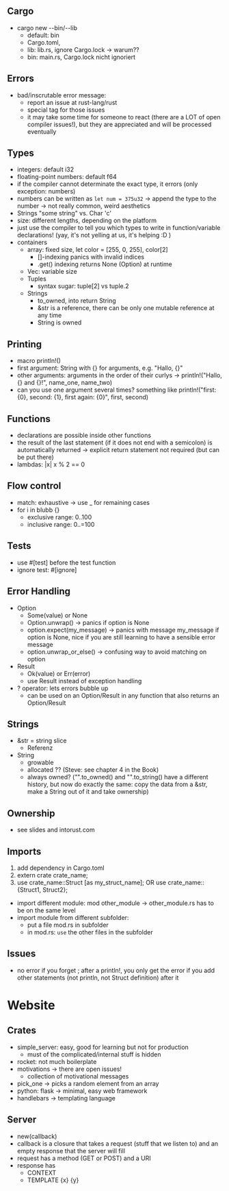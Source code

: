 Cargo
-----
- cargo new --bin/--lib
	- default: bin
	- Cargo.toml, 
	- lib: lib.rs, ignore Cargo.lock -> warum??
	- bin: main.rs, Cargo.lock nicht ignoriert

Errors
-----
- bad/inscrutable error message:
	- report an issue at rust-lang/rust
	- special tag for those issues
	- it may take some time for someone to react (there are a LOT of open compiler issues!), but they are appreciated and will be processed eventually

Types
-----
- integers: default i32
- floating-point numbers: default f64
- if the compiler cannot determinate the exact type, it errors (only exception: numbers)
- numbers can be written as `let num = 375u32` -> append the type to the number -> not really common, weird aesthetics
- Strings "some string" vs. Char 'c'
- size: different lengths, depending on the platform
- just use the compiler to tell you which types to write in function/variable declarations! (yay, it's not yelling at us, it's helping :D )
- containers
	- array: fixed size, let color = [255, 0, 255], color[2]
		- []-indexing panics with invalid indices
		- .get() indexing returns None (Option) at runtime
	- Vec<T>: variable size
	- Tuples
		- syntax sugar: tuple[2] vs tuple.2
	- Strings
		- to_owned, into return String
		- &str is a reference, there can be only one mutable reference at any time
		- String is owned

Printing
-------
- macro println!()
- first argument: String with {} for arguments, e.g. "Hallo, {}"
- other arguments: arguments in the order of their curlys -> println!("Hallo, {} and {}!", name_one, name_two)
- can you use one argument several times? something like println!("first: {0}, second: {1}, first again: {0}", first, second)

Functions
--------
- declarations are possible inside other functions
- the result of the last statement (if it does not end with a semicolon) is automatically returned -> explicit return statement not required (but can be put there)
- lambdas: |x| x % 2 == 0

Flow control
-----------
- match: exhaustive -> use _ for remaining cases
- for i in blubb {}
	- exclusive range: 0..100
	- inclusive range: 0..=100

Tests
-----
- use #[test] before the test function
- ignore test: #[ignore]

Error Handling
--------------
- Option
	- Some(value) or None
	- Option.unwrap() -> panics if option is None
	- option.expect(my_message) -> panics with message my_message if option is None, nice if you are still learning to have a sensible error message
	- option.unwrap_or_else() -> confusing way to avoid matching on option
- Result
	- Ok(value) or Err(error)
	- use Result instead of exception handling
- ? operator: lets errors bubble up
	- can be used on an Option/Result in any function that also returns an Option/Result

Strings
-------
- &str = string slice
	- Referenz
- String
	- growable
	- allocated ?? (Steve: see chapter 4 in the Book)
	- always owned? ("".to_owned() and "".to_string() have a different history, but now do exactly the same: copy the data from a &str, make a String out of it and take ownership)

Ownership
--------
- see slides and intorust.com

Imports
------
1. add dependency in Cargo.toml
2. extern crate crate_name;
3. use crate_name::Struct [as my_struct_name]; OR use crate_name::{Struct1, Struct2};

- import different module: mod other_module -> other_module.rs has to be on the same level
- import module from different subfolder:
	- put a file mod.rs in subfolder
	- in mod.rs: `use` the other files in the subfolder


Issues
-----
- no error if you forget ; after a println!, you only get the error if you add other statements (not println, not Struct definition) after it



Website
=======

Crates
------
- simple_server: easy, good for learning but not for production
	- must of the complicated/internal stuff is hidden
- rocket: not much boilerplate
- motivations -> there are open issues!
	- collection of motivational messages
- pick_one -> picks a random element from an array
- python: flask -> minimal, easy web framework
- handlebars -> templating language

Server
-----
- new(callback)
- callback is a closure that takes a request (stuff that we listen to) and an empty response that the server will fill
- request has a method (GET or POST) and a URI
- response has
	- CONTEXT
	- TEMPLATE
		<html>
			{x}
			{y}
		</html>
